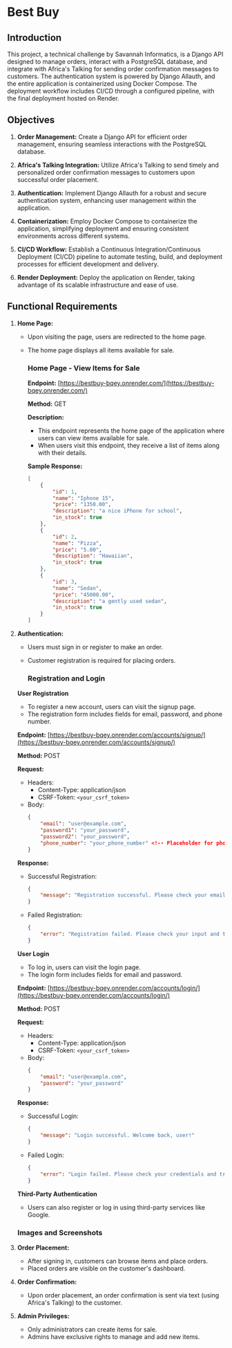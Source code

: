 # Best Buy

## Introduction
This project, a technical challenge by Savannah Informatics, is a Django API designed to manage orders, interact with a PostgreSQL database, and integrate with Africa's Talking for sending order confirmation messages to customers. The authentication system is powered by Django Allauth, and the entire application is containerized using Docker Compose. The deployment workflow includes CI/CD through a configured pipeline, with the final deployment hosted on Render.

## Objectives
1. **Order Management:** Create a Django API for efficient order management, ensuring seamless interactions with the PostgreSQL database.

2. **Africa's Talking Integration:** Utilize Africa's Talking to send timely and personalized order confirmation messages to customers upon successful order placement.

3. **Authentication:** Implement Django Allauth for a robust and secure authentication system, enhancing user management within the application.

4. **Containerization:** Employ Docker Compose to containerize the application, simplifying deployment and ensuring consistent environments across different systems.

5. **CI/CD Workflow:** Establish a Continuous Integration/Continuous Deployment (CI/CD) pipeline to automate testing, build, and deployment processes for efficient development and delivery.

6. **Render Deployment:** Deploy the application on Render, taking advantage of its scalable infrastructure and ease of use.

## Functional Requirements
1. **Home Page:**
   - Upon visiting the page, users are redirected to the home page.
   - The home page displays all items available for sale.

     ### Home Page - View Items for Sale

     **Endpoint:** [https://bestbuy-bqey.onrender.com/](https://bestbuy-bqey.onrender.com/)

     **Method:** GET

     **Description:**
     - This endpoint represents the home page of the application where users can view items available for sale.
     - When users visit this endpoint, they receive a list of items along with their details.

     **Sample Response:**
     ```json
     [
         {
             "id": 1,
             "name": "Iphone 15",
             "price": "1350.00",
             "description": "a nice iPhone for school",
             "in_stock": true
         },
         {
             "id": 2,
             "name": "Pizza",
             "price": "5.00",
             "description": "Hawaiian",
             "in_stock": true
         },
         {
             "id": 3,
             "name": "Sedan",
             "price": "45000.00",
             "description": "a gently used sedan",
             "in_stock": true
         }
     ]
     ```

2. **Authentication:**
   - Users must sign in or register to make an order.
   - Customer registration is required for placing orders.
  
      ### Registration and Login

   **User Registration**

   - To register a new account, users can visit the signup page.
   - The registration form includes fields for email, password, and phone number.

   **Endpoint:** [https://bestbuy-bqey.onrender.com/accounts/signup/](https://bestbuy-bqey.onrender.com/accounts/signup/)

   **Method:** POST

   **Request:**
   - Headers:
     - Content-Type: application/json
     - CSRF-Token: `<your_csrf_token>` <!-- Placeholder for CSRF token -->
   - Body:
     ```json
     {
         "email": "user@example.com",
         "password1": "your_password",
         "password2": "your_password",
         "phone_number": "your_phone_number" <!-- Placeholder for phone number -->
     }
     ```

   **Response:**
   - Successful Registration:
     ```json
     {
         "message": "Registration successful. Please check your email for verification."
     }
     ```
   - Failed Registration:
     ```json
     {
         "error": "Registration failed. Please check your input and try again."
     }
     ```

   **User Login**

   - To log in, users can visit the login page.
   - The login form includes fields for email and password.

   **Endpoint:** [https://bestbuy-bqey.onrender.com/accounts/login/](https://bestbuy-bqey.onrender.com/accounts/login/)

   **Method:** POST

   **Request:**
   - Headers:
     - Content-Type: application/json
     - CSRF-Token: `<your_csrf_token>` <!-- Placeholder for CSRF token -->
   - Body:
     ```json
     {
         "email": "user@example.com",
         "password": "your_password"
     }
     ```

   **Response:**
   - Successful Login:
     ```json
     {
         "message": "Login successful. Welcome back, user!"
     }
     ```
   - Failed Login:
     ```json
     {
         "error": "Login failed. Please check your credentials and try again."
     }
     ```

   **Third-Party Authentication**

   - Users can also register or log in using third-party services like Google.

   ### Images and Screenshots
   <!-- Placeholder for images/screenshots of the registration/login process -->



3. **Order Placement:**
   - After signing in, customers can browse items and place orders.
   - Placed orders are visible on the customer's dashboard.

4. **Order Confirmation:**
   - Upon order placement, an order confirmation is sent via text (using Africa's Talking) to the customer.
  


5. **Admin Privileges:**
   - Only administrators can create items for sale.
   - Admins have exclusive rights to manage and add new items.
